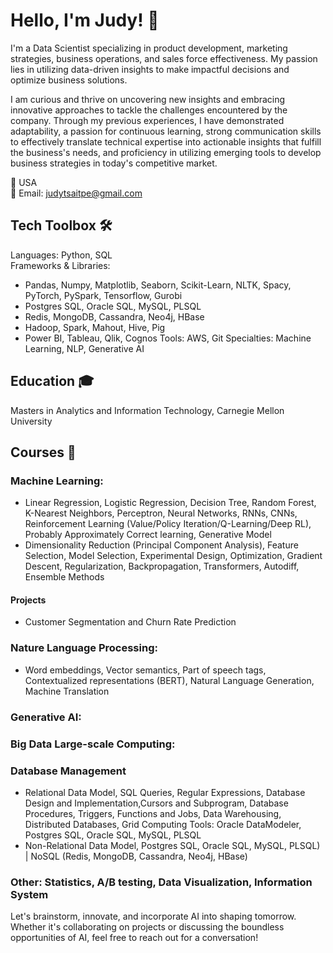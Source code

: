 <link rel="stylesheet" href="styles.css">


# Hello, I'm Judy! 👋

I'm a Data Scientist specializing in product development, marketing strategies, business operations, and sales force effectiveness.
My passion lies in utilizing data-driven insights to make impactful decisions and optimize business solutions. 

I am curious and thrive on uncovering new insights and embracing innovative approaches to tackle the challenges encountered by the company. Through my previous experiences, I have demonstrated adaptability, a passion for continuous learning, strong communication skills to effectively translate technical expertise into actionable insights that fulfill the business's needs, and proficiency in utilizing emerging tools to develop business strategies in today's competitive market.

📍 USA\
📧 Email: judytsaitpe@gmail.com

## Tech Toolbox 🛠️
Languages: Python, SQL\
Frameworks & Libraries:
- Pandas, Numpy, Matplotlib, Seaborn, Scikit-Learn, NLTK, Spacy, PyTorch, PySpark, Tensorflow, Gurobi
- Postgres SQL, Oracle SQL, MySQL, PLSQL
- Redis, MongoDB, Cassandra, Neo4j, HBase
- Hadoop, Spark, Mahout, Hive, Pig
- Power BI, Tableau, Qlik, Cognos
Tools: AWS, Git
Specialties: Machine Learning, NLP, Generative AI

## Education 🎓 
Masters in Analytics and Information Technology, Carnegie Mellon University

## Courses 📜
### Machine Learning:
- Linear Regression, Logistic Regression, Decision Tree, Random Forest, K-Nearest Neighbors, Perceptron, Neural Networks, RNNs, CNNs, Reinforcement Learning (Value/Policy Iteration/Q-Learning/Deep RL), Probably Approximately Correct learning, Generative Model
- Dimensionality Reduction (Principal Component Analysis), Feature Selection, Model Selection, Experimental Design, Optimization, Gradient Descent, Regularization, Backpropagation, Transformers, Autodiff, Ensemble Methods

#### Projects
- Customer Segmentation and Churn Rate Prediction

### Nature Language Processing:
- Word embeddings, Vector semantics, Part of speech tags, Contextualized representations (BERT), Natural Language Generation, Machine Translation


### Generative AI:
  
### Big Data Large-scale Computing:


### Database Management
- Relational Data Model, SQL Queries, Regular Expressions, Database Design and Implementation,Cursors and Subprogram, Database Procedures, Triggers, Functions and Jobs, Data Warehousing, Distributed Databases, Grid Computing
  Tools: Oracle DataModeler, Postgres SQL, Oracle SQL, MySQL, PLSQL
- Non-Relational Data Model, 
Postgres SQL, Oracle SQL, MySQL, PLSQL) | NoSQL (Redis, MongoDB, Cassandra, Neo4j, HBase)


### Other: Statistics, A/B testing, Data Visualization, Information System

Let's brainstorm, innovate, and incorporate AI into shaping tomorrow.
Whether it's collaborating on projects or discussing the boundless opportunities of AI, feel free to reach out for a conversation!

